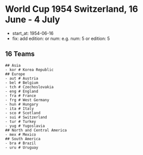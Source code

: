 # World Cup 1954 Switzerland, 16 June - 4 July

- start_at: 1954-06-16
- fix: add edition: or num:  e.g. num: 5 or edition: 5

## 16 Teams

```
## Asia
- kor # Korea Republic
## Europe
- aut # Austria
- bel # Belgium
- tch # Czechoslovakia
- eng # England
- fra # France
- frg # West Germany
- hun # Hungary
- ita # Italy
- sco # Scotland
- sui # Switzerland
- tur # Turkey
- yug # Yugoslavia
## North and Central America
- mex # Mexico
## South America
- bra # Brazil
- uru # Uruguay
```

